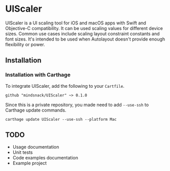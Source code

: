 # UIScaler

UIScaler is a UI scaling tool for iOS and macOS apps with Swift and Objective-C compatibility. It can be used scaling values for different device sizes. Common use cases include scaling layout constraint constants and font sizes. It's intended to be used when Autolayout doesn't provide enough flexibility or power.

## Installation
### Installation with Carthage
To integrate UIScaler, add the following to your  `Cartfile`.
```
github "mindsnack/UIScaler" ~> 0.1.0
```

Since this is a private repository, you made need to add `--use-ssh` to Carthage update commands.
```
carthage update UIScaler --use-ssh --platform Mac
```

## TODO
 - Usage documentation
 - Unit tests
 - Code examples documentation
 - Example project
